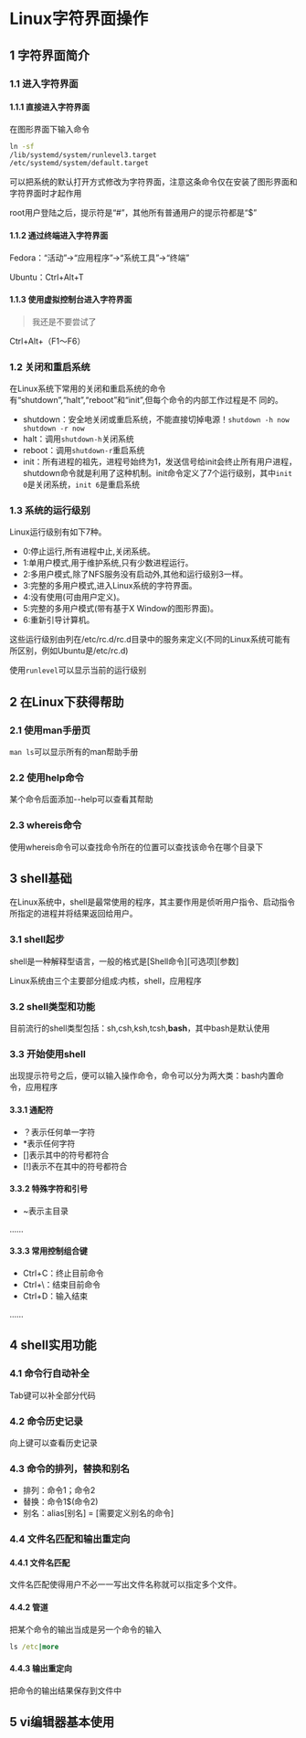 # Linux字符界面操作

## 1 字符界面简介

### 1.1 进入字符界面 

#### 1.1.1 直接进入字符界面

在图形界面下输入命令

```cmd
ln -sf
/lib/systemd/system/runlevel3.target
/etc/systemd/system/default.target
```

可以把系统的默认打开方式修改为字符界面，注意这条命令仅在安装了图形界面和字符界面时才起作用

root用户登陆之后，提示符是“#”，其他所有普通用户的提示符都是“$”

#### 1.1.2 通过终端进入字符界面

Fedora：“活动”→“应用程序”→“系统工具”→“终端”

Ubuntu：Ctrl+Alt+T

#### 1.1.3 使用虚拟控制台进入字符界面

> 我还是不要尝试了

Ctrl+Alt+（F1～F6）

### 1.2 关闭和重启系统

在Linux系统下常用的关闭和重启系统的命令有“shutdown”,“halt”,“reboot”和“init”,但每个命令的内部工作过程是不
同的。

- shutdown：安全地关闭或重启系统，不能直接切掉电源！`shutdown -h now shutdown -r now`
- halt：调用`shutdown-h`关闭系统
- reboot：调用`shutdown-r`重启系统
- init：所有进程的祖先，进程号始终为1，发送信号给init会终止所有用户进程，shutdown命令就是利用了这种机制。init命令定义了7个运行级别，其中`init 0`是关闭系统，`init 6`是重启系统

### 1.3 系统的运行级别

Linux运行级别有如下7种。

- 0:停止运行,所有进程中止,关闭系统。
- 1:单用户模式,用于维护系统,只有少数进程运行。
- 2:多用户模式,除了NFS服务没有启动外,其他和运行级别3一样。
- 3:完整的多用户模式,进入Linux系统的字符界面。
- 4:没有使用(可由用户定义)。
- 5:完整的多用户模式(带有基于X Window的图形界面)。
- 6:重新引导计算机。

这些运行级别由列在/etc/rc.d/rc<x>.d目录中的服务来定义(不同的Linux系统可能有所区别，例如Ubuntu是/etc/rc<x>.d)

使用`runlevel`可以显示当前的运行级别

## 2 在Linux下获得帮助

### 2.1 使用man手册页

`man ls`可以显示所有的man帮助手册

### 2.2 使用help命令

某个命令后面添加--help可以查看其帮助

### 2.3 whereis命令

使用whereis命令可以查找命令所在的位置可以查找该命令在哪个目录下

## 3 shell基础

在Linux系统中，shell是最常使用的程序，其主要作用是侦听用户指令、启动指令所指定的进程并将结果返回给用户。

### 3.1 shell起步

shell是一种解释型语言，一般的格式是\[Shell命令\]\[可选项\]\[参数]

Linux系统由三个主要部分组成:内核，shell，应用程序

### 3.2 shell类型和功能

目前流行的shell类型包括：sh,csh,ksh,tcsh,**bash**，其中bash是默认使用

### 3.3 开始使用shell

出现提示符号之后，便可以输入操作命令，命令可以分为两大类：bash内置命令，应用程序

#### 3.3.1 通配符

- ？表示任何单一字符
- *表示任何字符
- []表示其中的符号都符合
- [!]表示不在其中的符号都符合

#### 3.3.2 特殊字符和引号

- ~表示主目录

……

#### 3.3.3 常用控制组合键

- Ctrl+C：终止目前命令
- Ctrl+\：结束目前命令
- Ctrl+D：输入结束

……

## 4 shell实用功能

### 4.1 命令行自动补全

Tab键可以补全部分代码

### 4.2 命令历史记录

向上键可以查看历史记录

### 4.3 命令的排列，替换和别名

- 排列：命令1；命令2
- 替换：命令1$(命令2)
- 别名：alias[别名] = [需要定义别名的命令]

### 4.4 文件名匹配和输出重定向

#### 4.4.1 文件名匹配

文件名匹配使得用户不必一一写出文件名称就可以指定多个文件。

#### 4.4.2 管道

把某个命令的输出当成是另一个命令的输入

```cmd
ls /etc|more
```

#### 4.4.3 输出重定向

把命令的输出结果保存到文件中

## 5 vi编辑器基本使用